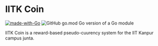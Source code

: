 # IITK Coin

[![made-with-Go](https://img.shields.io/badge/Made%20with-Go-1f425f.svg)](http://golang.org)
![GitHub go.mod Go version of a Go module](https://img.shields.io/github/go-mod/go-version/bhuvansingla/iitk-coin)

IITK Coin is a reward-based pseudo-cuurency system for the IIT Kanpur campus junta.

